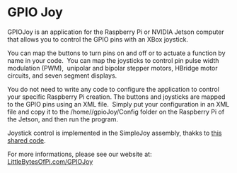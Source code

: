 # GPIO Joy #

GPIOJoy is an application for the Raspberry Pi or NVIDIA Jetson computer that allows you to control the GPIO pins with an XBox joystick.  

You can map the buttons to turn pins on and off or to actuate a function by name in your code.  You can map the joysticks to control pin pulse width modulation (PWM),  unipolar and bipolar stepper motors, HBridge motor circuits, and seven segment displays.

You do not need to write any code to configure the application to control your specific Raspberry Pi creation. The buttons and joysticks are mapped to the GPIO pins using an XML file.  Simply put your configuration in an XML file and copy it to the /home/<user>/gpioJoy/Config folder on the Raspberry Pi of the Jetson, and then run the program.

Joystick control is implemented in the SimpleJoy assembly, thakks to [this shared code](http://mpolaczyk.pl/raspberry-pi-mono-c-joystick-handler/).

For more informations, please see our website at:  [LittleBytesOfPi.com/GPIOJoy](http://littlebytesofpi.com/gpiojoy)
